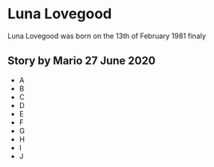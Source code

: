 <!DOCTYPE html>
<html>
<body>
<h1>Luna Lovegood</h1>
Luna Lovegood was born on the 13th of February 1981 finaly
<h2>Story by Mario 27 June 2020</h2>

<ul>
  <li>A</li>
  <li>B</li>
  <li>C</li>
  <li>D</li>
  <li>E</li>
  <li>F</li>
  <li>G</li>
  <li>H</li>
  <li>I</li>
  <li>J</li>
</ul>
</body>
</html>
